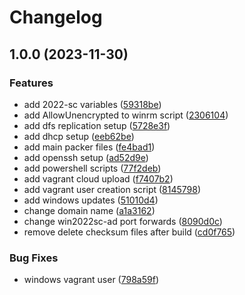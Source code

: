 # Changelog

## 1.0.0 (2023-11-30)


### Features

* add 2022-sc variables ([59318be](https://github.com/d-strobel/vagrant-box-windows/commit/59318be9d5c0a42e4ec2ace9b4ebdfc5629c85f5))
* add AllowUnencrypted to winrm script ([2306104](https://github.com/d-strobel/vagrant-box-windows/commit/2306104376ea0d97893f6035e7e7b599df041ae1))
* add dfs replication setup ([5728e3f](https://github.com/d-strobel/vagrant-box-windows/commit/5728e3fe3465cabc3c3fac857114a54aa6cc5ac7))
* add dhcp setup ([eeb62be](https://github.com/d-strobel/vagrant-box-windows/commit/eeb62bec7378dbe4ad254c16e135e25f43c9dc2b))
* add main packer files ([fe4bad1](https://github.com/d-strobel/vagrant-box-windows/commit/fe4bad1596faa678880c6737a73aa2f7caebba01))
* add openssh setup ([ad52d9e](https://github.com/d-strobel/vagrant-box-windows/commit/ad52d9e3bfcde38cf098c9d818f1ce237985735c))
* add powershell scripts ([77f2deb](https://github.com/d-strobel/vagrant-box-windows/commit/77f2debc886def05857b1535bab20d7e548aa4bc))
* add vagrant cloud upload ([f7407b2](https://github.com/d-strobel/vagrant-box-windows/commit/f7407b2ee0c7c28fc3fa5096d17f6cd27803a759))
* add vagrant user creation script ([8145798](https://github.com/d-strobel/vagrant-box-windows/commit/8145798ceee3339f0a5cbb64d81664b2205aa0e3))
* add windows updates ([51010d4](https://github.com/d-strobel/vagrant-box-windows/commit/51010d4abb47019d4c6f981ce73a68a8cc37aa13))
* change domain name ([a1a3162](https://github.com/d-strobel/vagrant-box-windows/commit/a1a31629736e2d4eb0afe5d65184dd52ac514d5b))
* change win2022sc-ad port forwards ([8090d0c](https://github.com/d-strobel/vagrant-box-windows/commit/8090d0c94927ee4ffaebc327df085ce902c2f8b9))
* remove delete checksum files after build ([cd0f765](https://github.com/d-strobel/vagrant-box-windows/commit/cd0f76521104a87d9e1377fb8eb54709875c74aa))


### Bug Fixes

* windows vagrant user ([798a59f](https://github.com/d-strobel/vagrant-box-windows/commit/798a59f041d5e0b3eda82de98cc7cd151db06f11))
